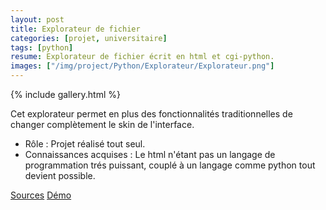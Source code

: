 ```yaml
---
layout: post
title: Explorateur de fichier
categories: [projet, universitaire]
tags: [python]
resume: Explorateur de fichier écrit en html et cgi-python.
images: ["/img/project/Python/Explorateur/Explorateur.png"]
---
```

{% include gallery.html %}

Cet explorateur permet en plus des fonctionnalités traditionnelles de changer complètement le skin de l'interface.

* Rôle : Projet réalisé tout seul.
* Connaissances acquises : Le html n'étant pas un langage de programmation trés puissant, couplé à un langage comme python tout devient possible.

<div class="container-link">
  <a href="/img/project/Python/Explorateur/Explorateur.zip" target="_blank">Sources</a>
  <a href="http://man.lydiman.net/cv/Python/Explorateur/Explorateur/index.html" target="_blank">Démo</a>
</div>